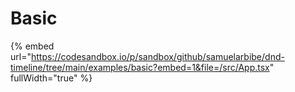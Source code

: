 # Basic

{% embed url="https://codesandbox.io/p/sandbox/github/samuelarbibe/dnd-timeline/tree/main/examples/basic?embed=1&file=/src/App.tsx" fullWidth="true" %}

